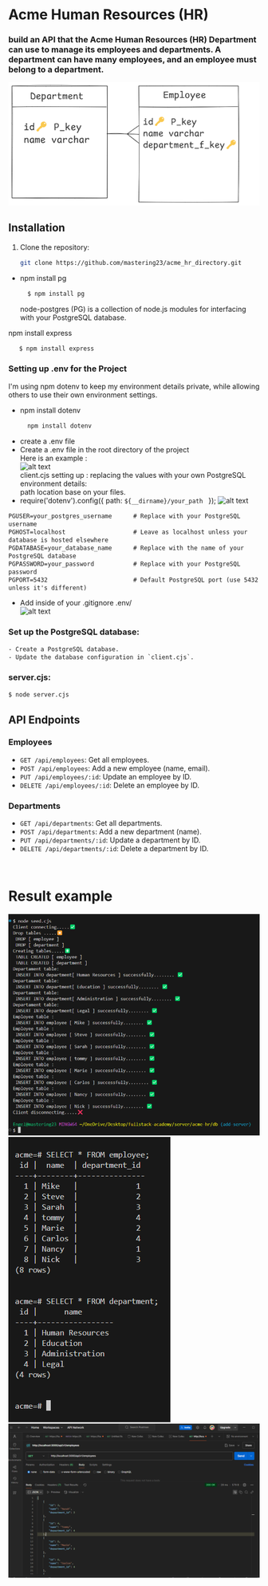 #  Acme Human Resources (HR) 
###  build an API that the Acme Human Resources (HR) Department can use to manage its employees and departments. A department can have many employees, and an employee must belong to a department.


![alt text](img/image.png)

## Installation

1. Clone the repository:
    ```bash
    git clone https://github.com/mastering23/acme_hr_directory.git
    ```

- npm install pg
  ```bash
    $ npm install pg
    ```
    node-postgres (PG)  is a collection of node.js modules for interfacing with your PostgreSQL database.
 
npm install express
```bash
   $ npm install express
  ```



### Setting up .env for the Project
I'm using npm dotenv to keep my environment details private,
while allowing others to use their own environment settings.

- npm install dotenv
  ```bash
    npm install dotenv
    ```
- create a .env file
- Create a .env file in the root directory of the project <br> 
Here is an example :  
![alt text](image.png) <br>
  client.cjs setting up : 
  replacing the values with your own PostgreSQL environment details: <br>
  path location base on your files.
- require('dotenv').config({ path: `${__dirname}/your_path ` });
  ![alt text](image-2.png)

```
PGUSER=your_postgres_username      # Replace with your PostgreSQL username
PGHOST=localhost                   # Leave as localhost unless your database is hosted elsewhere
PGDATABASE=your_database_name      # Replace with the name of your PostgreSQL database
PGPASSWORD=your_password           # Replace with your PostgreSQL password
PGPORT=5432                        # Default PostgreSQL port (use 5432 unless it's different)
```



- Add inside of your .gitignore  .env/ <br>
![alt text](image-1.png)



### Set up the PostgreSQL database:
    - Create a PostgreSQL database.
    - Update the database configuration in `client.cjs`.

 
 
 
 ### server.cjs:
  
  ```bash
  $ node server.cjs
  ```
## API Endpoints

### Employees
- `GET /api/employees`: Get all employees.
- `POST /api/employees`: Add a new employee (name, email).
- `PUT /api/employees/:id`: Update an employee by ID.
- `DELETE /api/employees/:id`: Delete an employee by ID.

### Departments
- `GET /api/departments`: Get all departments.
- `POST /api/departments`: Add a new department (name).
- `PUT /api/departments/:id`: Update a department by ID.
- `DELETE /api/departments/:id`: Delete a department by ID.

<br>

  # Result example 
  ![alt text](img/image6.png)
  ![alt text](img/image5.png)
  ![alt text](image-3.png)
